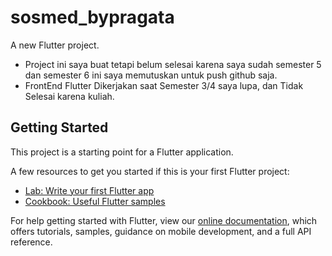 # sosmed_bypragata

A new Flutter project.
- Project ini saya buat tetapi belum selesai karena saya sudah semester 5 dan semester 6 ini saya memutuskan untuk push github saja.
- FrontEnd Flutter Dikerjakan saat Semester 3/4 saya lupa, dan Tidak Selesai karena kuliah.

## Getting Started

This project is a starting point for a Flutter application.

A few resources to get you started if this is your first Flutter project:

- [Lab: Write your first Flutter app](https://flutter.dev/docs/get-started/codelab)
- [Cookbook: Useful Flutter samples](https://flutter.dev/docs/cookbook)

For help getting started with Flutter, view our
[online documentation](https://flutter.dev/docs), which offers tutorials,
samples, guidance on mobile development, and a full API reference.
